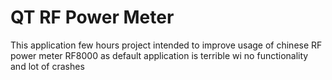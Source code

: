# QT RF Power Meter
This application few hours project intended to improve usage of chinese RF power meter RF8000 as default application is terrible  wi no functionality and lot of crashes
